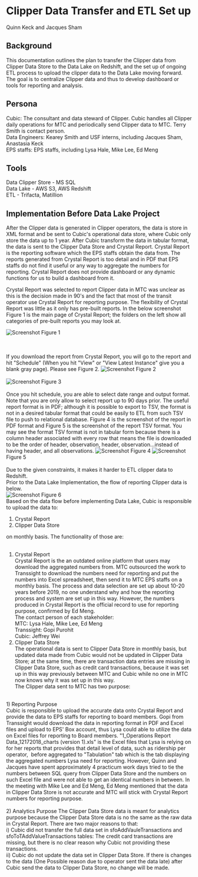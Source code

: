 # Clipper Data Transfer and ETL Set up
Quinn Keck and Jacques Sham<br>

## Background

This documentation outlines the plan to transfer the Clipper data from Clipper Data Store to the Data Lake on Redshift, and the set up of ongoing ETL process to upload the clipper data to the Data Lake moving forward. The goal is to centralize Clipper data and thus to develop dashboard or tools for reporting and analysis. 

## Persona
Cubic: The consultant and data steward of Clipper. Cubic handles all Clipper daily operations for MTC and periodically send Clipper data to MTC. Terry Smith is contact person.
<br>
Data Engineers: Kearey Smith and USF interns, including Jacques Sham, Anastasia Keck
<br>
EPS staffs: EPS staffs, including Lysa Hale, Mike Lee, Ed Meng

## Tools
Data Clipper Store - MS SQL<br>
Data Lake - AWS S3, AWS Redshift<br>
ETL - Trifacta, Matillion<br>

## Implementation Before Data Lake Project
After the Clipper data is generated in Clipper operators, the data is store in XML format and be sent to Cubic's operational data store, where Cubic only store the data up to 1 year. After Cubic transform the data in tabular format, the data is sent to the Clipper Data Store and Crystal Report. Crystal Report is the reporting software which the EPS staffs obtain the data from. The reports generated from Crystal Report is too detail and in PDF that EPS staffs do not find it useful or any way to aggregate the numbers for reporting. Crystal Report does not provide dashboard or any dynamic functions for us to build a dashboard from it.
<br>

Crystal Report was selected to report Clipper data in MTC was unclear as this is the decision made in 90's and the fact that most of the transit operator use Crystal Report for reporting purpose. The flexibility of Crystal Report was little as it only has pre-built reports. In the below screenshot Figure 1 is the main page of Crystal Report; the folders on the left show all categories of pre-built reports you may look at.
<br>

![Screenshot](image/fig1.png)
Figure 1

<br><br>
If you download the report from Crystal Report, you will go to the report and hit "Schedule" (When you hit "View" or "View Latest Instance" give you a blank gray page). Please see Figure 2.
![Screenshot](image/fig2.png)
Figure 2
<br><br>
![Screenshot](image/fig3.png)
Figure 3
<br><br>
Once you hit schedule, you are able to select date range and output format. Note that you are only allow to select report up to 90 days prior. The useful report format is in PDF; although it is possible to export to TSV, the format is not in a desired tabular format that could be easily to ETL from such TSV file to push to relational database. Figure 4 is the screenshot of the report in PDF format and Figure 5 is the screenshot of the report TSV format. You may see the format TSV format is not in tabular form because there is a column header associated with every row that means the file is downloaded to be the order of header, observation, header, observation...instead of having header, and all observations.
![Screenshot](image/fig4.png)
Figure 4
![Screenshot](image/fig5.png)
Figure 5
<br><br>
Due to the given constraints, it makes it harder to ETL clipper data to Redshift.<br>
Prior to the Data Lake Implementation, the flow of reporting Clipper data is below.<br>
![Screenshot](image/fig6.png)
Figure 6
<br>
Based on the data flow before implementing Data Lake, Cubic is responsible to upload the data to:<br>
1) Crystal Report<br>
2) Clipper Data Store<br>

on monthly basis. The functionality of those are:<br><br>
1) Crystal Report<br>
Crystal Report is the an outdated online platform that users may download the aggregated numbers from. MTC outsourced the work to Transsight to download the numbers need for reporting and put the numbers into Excel spreadsheet, then send it to MTC EPS staffs on a monthly basis. The process and data selection are set up about 10-20 years before 2019, no one understand why and how the reporting process and system are set up in this way. However, the numbers produced in Crystal Report is the official record to use for reporting purpose, confirmed by Ed Meng.<br>
The contact person of each stakeholder:<br>
MTC: Lysa Hale, Mike Lee, Ed Meng<br>
Transsight: Gopi Purohit<br>
Cubic: Jeffrey Wei<br>
2) Clipper Data Store<br>
The operational data is sent to Clipper Data Store in monthly basis, but updated data made from Cubic would not be updated in Clipper Data Store; at the same time, there are transaction data entries are missing in Clipper Data Store, such as credit card transactions, because it was set up in this way previously between MTC and Cubic while no one in MTC now knows why it was set up in this way.<br>
The Clipper data sent to MTC has two purpose:<br>
<br>
1) Reporting Purpose<br>
Cubic is responsible to upload the accurate data onto Crystal Report and provide the data to EPS staffs for reporting to board members. Gopi from Transsight would download the data in reporting format in PDF and Excel files and upload to EPS' Box account, thus Lysa could able to utilize the data on Excel files for reporting to Board members. "1_Operations Report Data_12172018_charts (version 1).xls" is the Excel files that Lysa is relying on for her reports that provides that detail level of data, such as ridership per operator,  before aggregated to "Tabulation" tab which is the tab displaying the aggregated numbers Lysa need for reporting. However, Quinn and Jacques have spent approximately 4 practicum work days tried to tie the numbers between SQL query from Clipper Data Store and the numbers on such Excel file and were not able to get an identical numbers in between. In the meeting with Mike Lee and Ed Meng, Ed Meng mentioned that the data in Clipper Data Store is not accurate and MTC will stick with Crystal Report numbers for reporting purpose.
<br><br>
2) Analytics Purpose
The Clipper Data Store data is meant for analytics purpose because the Clipper Data Store data is no the same as the raw data in Crystal Report. There are two major reasons to that:<br>
i) Cubic did not transfer the full data set in sfoAddVauleTransactions and sfoToTAddValueTransactions tables: The credit card transactions are missing, but there is no clear reason why Cubic not providing these transactions. <br>
ii) Cubic do not update the data set in Clipper Data Store. If there is changes to the data (One Possible reason due to operator sent the data late) after Cubic send the data to Clipper Data Store, no change will be made.<br>
